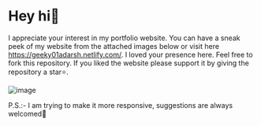 # Hey hi👋

I appreciate your interest in my portfolio website. You can have a sneak peek of my website from the attached images below or visit here https://geeky01adarsh.netlify.com/. I loved your presence here. Feel free to fork this repository. If you liked the website please support it by giving the repository a star⭐. 

![image](https://github.com/geeky01adarsh/portfolio/assets/74068552/b5f02e42-87c5-48b3-ad8d-9a9f797e6c62)


P.S.:- I am trying to make it more responsive, suggestions are always welcomed🤗
